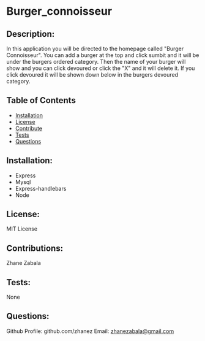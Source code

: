 # Burger_connoisseur


## Description:
In this application you will be directed to the homepage called "Burger Connoisseur". You can add a burger at the top and click sumbit and it will be under the burgers ordered category. Then the name of your burger will show and you can click devoured or click the "X" and it will delete it. If you click devoured it will be shown down below in the burgers devoured category.

## Table of Contents 
   
* [Installation](#installation)
* [License](#license)
* [Contribute](#contribute)
* [Tests](#tests)
* [Questions](#questions)


## Installation:

* Express
* Mysql
* Express-handlebars
* Node


## License:

MIT License


## Contributions:
Zhane Zabala

## Tests:
None

## Questions:
   Github Profile: github.com/zhanez
   Email: zhanezabala@gmail.com
   
  
